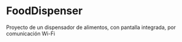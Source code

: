 # FoodDispenser
Proyecto de un dispensador de alimentos, con pantalla integrada, por comunicación Wi-Fi 
